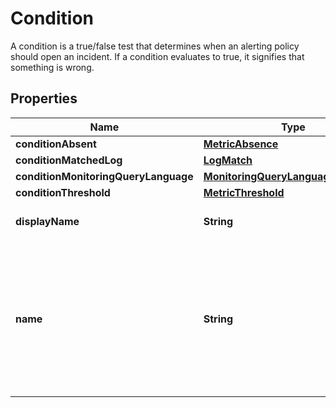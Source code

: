 

# Condition

A condition is a true/false test that determines when an alerting policy should open an incident. If a condition evaluates to true, it signifies that something is wrong.

## Properties

| Name | Type | Description | Notes |
|------------ | ------------- | ------------- | -------------|
|**conditionAbsent** | [**MetricAbsence**](MetricAbsence.md) |  |  [optional] |
|**conditionMatchedLog** | [**LogMatch**](LogMatch.md) |  |  [optional] |
|**conditionMonitoringQueryLanguage** | [**MonitoringQueryLanguageCondition**](MonitoringQueryLanguageCondition.md) |  |  [optional] |
|**conditionThreshold** | [**MetricThreshold**](MetricThreshold.md) |  |  [optional] |
|**displayName** | **String** | A short name or phrase used to identify the condition in dashboards, notifications, and incidents. To avoid confusion, don&#39;t use the same display name for multiple conditions in the same policy. |  [optional] |
|**name** | **String** | Required if the condition exists. The unique resource name for this condition. Its format is: projects/[PROJECT_ID_OR_NUMBER]/alertPolicies/[POLICY_ID]/conditions/[CONDITION_ID] [CONDITION_ID] is assigned by Cloud Monitoring when the condition is created as part of a new or updated alerting policy.When calling the alertPolicies.create method, do not include the name field in the conditions of the requested alerting policy. Cloud Monitoring creates the condition identifiers and includes them in the new policy.When calling the alertPolicies.update method to update a policy, including a condition name causes the existing condition to be updated. Conditions without names are added to the updated policy. Existing conditions are deleted if they are not updated.Best practice is to preserve [CONDITION_ID] if you make only small changes, such as those to condition thresholds, durations, or trigger values. Otherwise, treat the change as a new condition and let the existing condition be deleted. |  [optional] |



